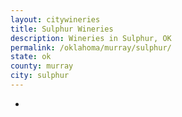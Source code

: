 ```yaml
---
layout: citywineries
title: Sulphur Wineries
description: Wineries in Sulphur, OK
permalink: /oklahoma/murray/sulphur/
state: ok
county: murray
city: sulphur
---
```

-
